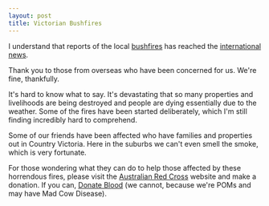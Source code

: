 ```yaml
---
layout: post
title: Victorian Bushfires
---
```




I understand that reports of the local [bushfires](https://mapvisage.appspot.com/fires/FireMap.html) has reached the [international news](https://news.bbc.co.uk/2/hi/asia-pacific/7863622.stm).


Thank you to those from overseas who have been concerned for us. We're fine,
thankfully.


It's hard to know what to say. It's devastating that so many properties and
livelihoods are being destroyed and people are dying essentially due to the
weather. Some of the fires have been started deliberately, which I'm still
finding incredibly hard to comprehend.


Some of our friends have been affected who have families and properties out in
Country Victoria. Here in the suburbs we can't even smell the smoke, which is
very fortunate.


For those wondering what they can do to help those affected by these horrendous
fires, please visit the [Australian Red
Cross](https://www.redcross.org.au/default.asp) website and make a donation. If
you can, [Donate Blood](https://www.donateblood.com.au/) (we cannot, because
we're POMs and may have Mad Cow Disease).

